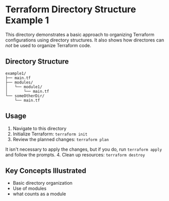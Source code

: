 # Terraform Directory Structure Example 1

This directory demonstrates a basic approach to organizing Terraform configurations using directory structures. It also shows how directores can _not_ be used to organize Terraform code.

## Directory Structure

```
example1/
├── main.tf
├── modules/
│   └── module1/
│       └── main.tf
└── someOtherDir/
    └── main.tf
```

## Usage

1. Navigate to this directory
2. Initialize Terraform: `terraform init`
3. Review the planned changes: `terraform plan`

It isn't necessary to apply the changes, but if you do, run `terraform apply` and follow the prompts.
4. Clean up resources: `terraform destroy`

## Key Concepts Illustrated

- Basic directory organization
- Use of modules
- what counts as a module
